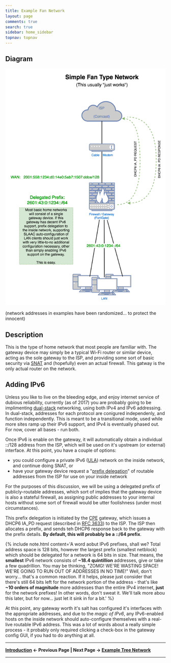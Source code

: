 ```yaml
---
title: Example Fan Network
layout: page
comments: true
search: true
sidebar: home_sidebar
topnav: topnav
---
```


## Diagram

![](images/Fan_Network.png)

(network addresses in examples have been randomized... to protect the innocent)

## Description

This is the type of home network that most people are familiar with. The gateway device may simply be a typical Wi-Fi router or similar device, acting as the sole gateway to the ISP, and providing some sort of basic security via <a href="#" data-toggle="tooltip" data-original-title="{{site.data.glossary.SNAT}}">SNAT</a> and (hopefully) even an actual firewall. This gatway is the only actual router on the network.


## Adding IPv6

Unless you like to live on the bleeding edge, and enjoy internet service of dubious reliability, currently (as of 2017) you are probably going to be implimenting <a href="#" data-toggle="tooltip" data-original-title="{{site.data.glossary.dual-stack}}">dual-stack</a> networking, using both IPv4 and IPv6 addressing. In dual-stack, addresses for each protocol are conigured independenly, and function independently. This is meant to be a transitional mode, used while more sites ramp up their IPv6 support, and IPv4 is eventually phased out. For now, cover all bases - run both.

Once IPv6 is enable on the gateway, it will automatically obtain a individual ::/128 address from the ISP, which will be used on it's upstream (or external) interface. At this point, you have a couple of options:

* you could configure a private IPv6 (<a href="#" data-toggle="tooltip" data-original-title="{{site.data.glossary.ULA}}">ULA</a>) network on the inside network, and continue doing SNAT, or
* have your gateway device request a "<a href="#" data-toggle="tooltip" data-original-title="{{site.data.glossary.prefix-delegation}}">prefix delegation</a>" of routable addresses from the ISP for use on your inside network

For the purposes of this discussion, we will be using a delegated prefix of publicly-routable addresses, which sort of implies that the gateway device is also  a stateful firewall, as assigning public addresses to your internal hosts without some sort of firewall would be utter foolishness (under most circumstances).

This prefix delegation is initiated by the <a href="#" data-toggle="tooltip" data-original-title="{{site.data.glossary.cpe}}">CPE</a> gateway, which issues a DHCP6 IA_PD request (described in [RFC 3633]) to the ISP. The ISP then allocates a prefix, and sends teh DHCP6 response back to the gateway with the prefix details. **By default, this will probably be a ::/64 prefix**.

{% include note.html content='A word aobut IPv6 prefixes, shall we? Total address space is 128 bits, however the largest prefix (smallest netblock) which should be delegated for a network is 64 bits in size. That means, the **smallest** IPv6 network consists of **~18.4 quintillion** addresses, give or take a few quadrillion. You may be thinking, "ZOMG! WE\'RE WASTING SPACE! WE\'RE GOING TO RUN OUT OF ADDRESSES IN NO TIME!" Well, don\'t worry... that\'s a common reaction. If it helps, please just consider that there\'s still 64 bits left for the network portion of the address - that\'s like **~10 orders of magnitude** more addresses than the entire IPv4 internet, **just** for the network prefixes! In other words, don\'t sweat it. We\'ll talk more abou this later, but for now... just let it sink in for a bit.' %}

At this point, any gateway worth it's salt has configured it's interfaces with the appropriate addresses, and due to the _magic of IPv6_, any IPv6-enabled hosts on the inside network should auto-configure themselves with a real-live routable IPv6 address. This was a lot of words about a really simple process - it probably only required clicking a check-box in the gateway config GUI, if you had to do anything at all.

-----

**[Introduction](index.html) <- Previous Page \| Next Page -> [Example Tree Network](tree.html)**

-----

[RFC 3633]: https://tools.ietf.org/html/rfc3633